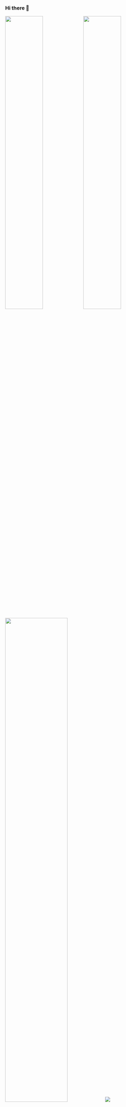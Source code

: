 ### Hi there 👋

<p align="left">
  <img width="49%" src="https://github-readme-stats.vercel.app/api?username=gyt95&show_icons=true&text_color=24292e&bg_color=ffffff&hide_title=false" />  
  <img width="49%" src="http://github-readme-streak-stats.herokuapp.com?user=gyt95&border=e4e2e2" />  
</p>

<div>
  <img width="63%" src='https://svgshare.com/i/_Tx.svg' title='' />
  <img src="https://github-readme-stats.vercel.app/api/top-langs/?username=gyt95&layout=compact&hide=css,html&hide_border=true&card_width=250">
</div>

<p align="right">
  <img src="https://visitor-badge.laobi.icu/badge?page_id=gyt95.gyt95" />
  <!-- visitor-badge.glitch.me -->
</p>

<!-- 
  Reference Links:
  github-readme-stats.vercel.app 
  github-readme-streak-stats.herokuapp.com
  visitor-badge.glitch.me

  Idea from: 
  JonasJs
-->

<!--
**gyt95/gyt95** is a ✨ _special_ ✨ repository because its `README.md` (this file) appears on your GitHub profile.

Here are some ideas to get you started:

- 🔭 I’m currently working on ...
- 🌱 I’m currently learning ...
- 👯 I’m looking to collaborate on ...
- 🤔 I’m looking for help with ...
- 💬 Ask me about ...
- 📫 How to reach me: ...
- 😄 Pronouns: ...
- ⚡ Fun fact: ...
-->
